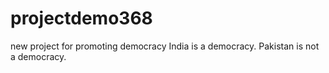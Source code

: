 # projectdemo368
new project for promoting democracy
India is a democracy.
Pakistan is not a democracy.
